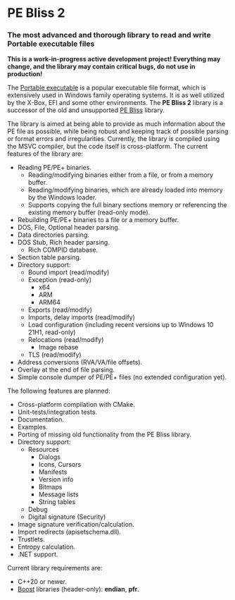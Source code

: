 # PE Bliss 2

### The most advanced and thorough library to read and write Portable executable files

**This is a work-in-progress active development project! Everything may change, and the library may contain critical bugs, do not use in production!**

The [Portable executable](https://en.wikipedia.org/wiki/Portable_Executable) is a popular executable file format, which is extensively used in Windows family operating systems. It is as well utilized by the X-Box, EFI and some other environments. The **PE Bliss 2** library is a successor of the old and unsupported [PE Bliss](https://code.google.com/archive/p/portable-executable-library/) library.

The library is aimed at being able to provide as much information about the PE file as possible, while being robust and keeping track of possible parsing or format errors and irregularities. Currently, the library is compiled using the MSVC compiler, but the code itself is cross-platform. The current features of the library are:
- Reading PE/PE+ binaries.
  - Reading/modifying binaries either from a file, or from a memory buffer.
  - Reading/modifying binaries, which are already loaded into memory by the Windows loader.
  - Supports copying the full binary sections memory or referencing the existing memory buffer (read-only mode).
- Rebuilding PE/PE+ binaries to a file or a memory buffer.
- DOS, File, Optional header parsing.
- Data directories parsing.
- DOS Stub, Rich header parsing.
  - Rich COMPID database.
- Section table parsing.
- Directory support:
  - Bound import (read/modify)
  - Exception (read-only)
    - x64
    - ARM
    - ARM64
  - Exports (read/modify)
  - Imports, delay imports (read/modify)
  - Load configuration (including recent versions up to Windows 10 21H1, read-only)
  - Relocations (read/modify)
    - Image rebase
  - TLS (read/modify)
- Address conversions (RVA/VA/file offsets).
- Overlay at the end of file parsing.
- Simple console dumper of PE/PE+ files (no extended configuration yet).

The following features are planned:
- Cross-platform compilation with CMake.
- Unit-tests/integration tests.
- Documentation.
- Examples.
- Porting of missing old functionality from the PE Bliss library.
- Directory support:
  - Resources
    - Dialogs
    - Icons, Cursors
    - Manifests
    - Version info 
    - Bitmaps
    - Message lists
    - String tables
  - Debug
  - Digital signature (Security)
- Image signature verification/calculation.
- Import redirects (apisetschema.dll).
- Trustlets.
- Entropy calculation.
- .NET support.

Current library requirements are:
- C++20 or newer.
- [Boost](https://www.boost.org/) libraries (header-only): **endian**, **pfr**.
